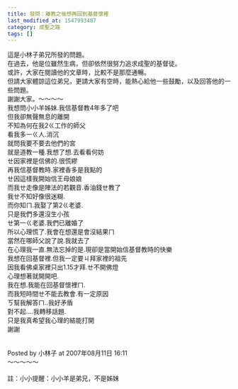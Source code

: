 ```yaml
---
title: 發問：離教之後想再回到基督懷裡
last_modified_at: 1547993487
category: 成聖之路
tags: []
---
```


<p>這是小林子弟兄所發的問題。<br/>在過去，他是位雖然生病，但卻依然很努力追求成聖的基督徒。<br/>或許，大家在閱讀他的文章時，比較不是那麼通暢。<br/>但請大家體諒這位弟兄，更請大家有空時，能熱心給他一些鼓勵，以及回答他的一些問題。<br/>謝謝大家。<!--more-->～～～～<br/>我想問小小羊姊妹.我信基督教4年多了吧<br/>但我卻無聲無息的離開<br/>不知為何在我2ㄍ工作的師父<br/>看我多一ㄍ人.消沉<br/>就問我要不要去他們的宮<br/>就是道教一種.我想了想.去看看何妨<br/>ㄝ因家裡是信佛的.很慌繆<br/>再我信基督教時.家裡香多是我點的<br/>ㄝ因這樣我開始信王母娘娘<br/>而我ㄝ走像是陣法的若觀音.香油錢ㄝ教了<br/>我ㄝ不知好像很迷糊.<br/>而你知ㄇ.我娶了第2ㄍ老婆.<br/>只是我們多還沒生小孩<br/>ㄝ第一ㄍ老婆.我們已離婚了<br/>所以心理慌了.我會在想還是會沒結果ㄇ<br/>當然在哪師父說了說.我就去了<br/>在心理我一直.無法忘掉的是.現卻是當開始信基督教時的快樂<br/>我想在回基督裡.但我一定要ㄐ拜家裡的祖先<br/>因我看佛桌家裡只出1.15才拜.ㄝ不開佛燈<br/>心理想著就開開吧.<br/>我在想.我能在回基督懷裡ㄇ.<br/>而我短時間ㄝ不能去教會.有一定原因<br/>ㄎ幫我解答ㄇ..我好矛盾<br/>對不起....我轉移話題.<br/>只是我真希望我心理的結能打開<br/>謝謝<br/><br/><br/>Posted by 小林子 at 2007年08月11日 16:11 <br/>～～～～～<br/><br/>註：小小提醒：小小羊是弟兄，不是姊妹<br/><br/><br/>
</p>